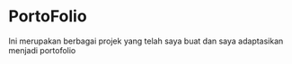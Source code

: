 # PortoFolio
Ini merupakan berbagai projek yang telah saya buat dan saya adaptasikan menjadi portofolio
